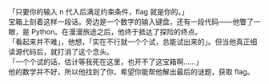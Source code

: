 「只要你的输入 n 代入后满足约束条件，flag 就是你的。」<br>
宝箱上刻着这样一段话。旁边是一个数字的输入键盘，还有一段代码——他瞥了一眼，是 Python。在漫漫旅途之后，他终于抵达了探险的终点。<br>
「看起来并不难」，他想，「实在不行就一个个试，总能试出来的」。但当他真正细读源代码后，就打消了这个念头。<br>
「一个个试的话，估计等我死在这里，也开不了这宝箱啊……」<br>
他的数学并不好，所以他找到了你，希望你能帮他解出最后的谜题，获取 flag。